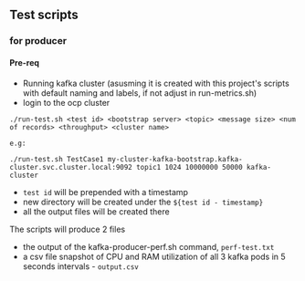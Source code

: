 ## Test scripts

### for producer

#### Pre-req

- Running kafka cluster (asusming it is created with this project's scripts with default naming and labels, if not adjust in run-metrics.sh)
- login to the ocp cluster

```
./run-test.sh <test id> <bootstrap server> <topic> <message size> <num of records> <throughput> <cluster name>
	
e.g:  

./run-test.sh TestCase1 my-cluster-kafka-bootstrap.kafka-cluster.svc.cluster.local:9092 topic1 1024 10000000 50000 kafka-cluster

```

- `test id` will be prepended with a timestamp 
- new directory will be created under the `${test id - timestamp}` 
- all the output files will be created there

The scripts will produce 2 files
- the output of the kafka-producer-perf.sh command, `perf-test.txt`
- a csv file snapshot of CPU and RAM utilization of all 3 kafka pods in 5 seconds intervals - `output.csv`

